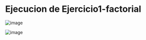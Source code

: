 # Ejecucion de Ejercicio1-factorial

![image](https://github.com/ivanchenoweth/data-structure-js-UTH/assets/284874/b2a36752-b9fb-43e5-9746-d49df7189fa8)

![image](https://github.com/ivanchenoweth/data-structure-js-UTH/assets/284874/93c233f5-0062-4804-a89a-b225e6144a28)

